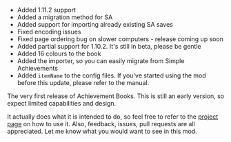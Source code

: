 - Added 1.11.2 support
- Added a migration method for SA
- Added support for importing already existing SA saves
- Fixed encoding issues
- Fixed page ordering bug on slower computers - release coming up soon
- Added partial support for 1.10.2. It's still in beta, please be gentle
- Added 16 colours to the book
- Added the importer, so you can easily migrate from Simple Achievements
- Added `itemName` to the config files. If you've started using the mod before this update, please refer to the manual.

The very first release of Achievement Books.
This is still an early version, so expect limited capabilities and design.

It actually does what it is intended to do, so feel free to refer to the [project page](https://github.com/meza/achievementbooks) on how to use it.
Also, feedback, issues, pull requests are all appreciated. Let me know what you would want to see in this mod.

